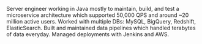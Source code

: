 Server engineer working in Java mostly to maintain, build, and test a microservice
architecture which supported 50,000 QPS and around ~20 million active users. Worked with
multiple DBs: MySQL, BigQuery, Redshift, ElasticSearch. Built and maintained data pipelines
which handled terabytes of data everyday. Managed deployments with Jenkins and AWS.